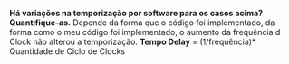 **Há variações na temporização por software para os casos acima? Quantifique-as.**
Depende da forma que o código foi implementado, da forma como o meu código foi implementado, o aumento da frequência d Clock não alterou a temporização.
**Tempo Delay** = (1/frequência)* Quantidade de Ciclo de Clocks
